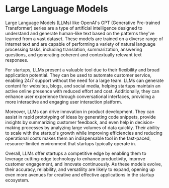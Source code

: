 # Large Language Models

Large Language Models (LLMs) like OpenAI's GPT (Generative Pre-trained Transformer) series are a type of artificial intelligence designed to understand and generate human-like text based on the patterns they've learned from a vast dataset. These models are trained on a diverse range of internet text and are capable of performing a variety of natural language processing tasks, including translation, summarization, answering questions, and generating coherent and contextually relevant text responses.

For startups, LLMs present a valuable tool due to their flexibility and broad application potential. They can be used to automate customer service, enabling 24/7 support without the need for a large team. LLMs can generate content for websites, blogs, and social media, helping startups maintain an active online presence with reduced effort and cost. Additionally, they can enhance user experience through conversational interfaces, providing a more interactive and engaging user interaction platform.

Moreover, LLMs can drive innovation in product development. They can assist in rapid prototyping of ideas by generating code snippets, provide insights by summarizing customer feedback, and even help in decision-making processes by analyzing large volumes of data quickly. Their ability to scale with the startup's growth while improving efficiencies and reducing operational costs makes them an indispensable tool in the fast-paced, resource-limited environment that startups typically operate in.

Overall, LLMs offer startups a competitive edge by enabling them to leverage cutting-edge technology to enhance productivity, improve customer engagement, and innovate continuously. As these models evolve, their accuracy, reliability, and versatility are likely to expand, opening up even more avenues for creative and effective applications in the startup ecosystem.

